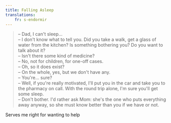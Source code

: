 ```yaml
---
title: Falling Asleep
translations:
    fr: s-endormir
---
```


> – Dad, I can't sleep...  
> – I don't know what to tell you. Did you take a walk, get a glass of water from the kitchen? Is something bothering you? Do you want to talk about it?  
> – Isn't there some kind of medicine?  
> – No, not for children, for one-off cases.  
> – Oh, so it does exist?  
> – On the whole, yes, but we don't have any.  
> – You're… sure?  
> – Well, if you're really motivated, I'll put you in the car and take you to the pharmacy on call. With the round trip alone, I'm sure you'll get some sleep.  
> – Don't bother. I'd rather ask Mom: she's the one who puts everything away anyway, so she must know better than you if we have or not.

Serves me right for wanting to help
